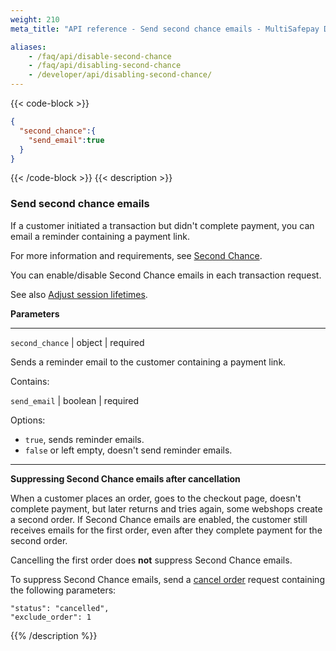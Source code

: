 ```yaml
---
weight: 210
meta_title: "API reference - Send second chance emails - MultiSafepay Docs"

aliases:
    - /faq/api/disable-second-chance
    - /faq/api/disabling-second-chance
    - /developer/api/disabling-second-chance/
---
```


{{< code-block >}}
```json 
{
  "second_chance":{
    "send_email":true
  }
}
 ```
{{< /code-block >}}
{{< description >}}
### Send second chance emails

If a customer initiated a transaction but didn't complete payment, you can email a reminder containing a payment link.

For more information and requirements, see [Second Chance](/features/second-chance/).

You can enable/disable Second Chance emails in each transaction request. 

See also [Adjust session lifetimes](/api/#adjust-session-lifetimes).


**Parameters**

----------------
`second_chance` | object | required

Sends a reminder email to the customer containing a payment link.  

Contains:  

`send_email` | boolean | required

Options:  

- `true`, sends reminder emails.  
- `false` or left empty, doesn't send reminder emails.   

----------------

**Suppressing Second Chance emails after cancellation**

When a customer places an order, goes to the checkout page, doesn't complete payment, but later returns and tries again, some webshops create a second order. If Second Chance emails are enabled, the customer still receives emails for the first order, even after they complete payment for the second order.

Cancelling the first order does **not** suppress Second Chance emails.

To suppress Second Chance emails, send a [cancel order](https://api-docs.multisafepay.com/reference/updateorder) request containing the following parameters:
``` 
"status": "cancelled",
"exclude_order": 1
```

{{% /description %}}
